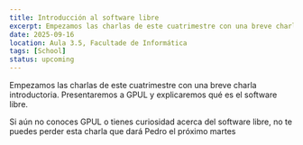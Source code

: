 ```yaml
---
title: Introducción al software libre
excerpt: Empezamos las charlas de este cuatrimestre con una breve charla introductoria. Presentaremos a GPUL y explicaremos qué es el software libre.
date: 2025-09-16
location: Aula 3.5, Facultade de Informática
tags: [School]
status: upcoming
---
```


Empezamos las charlas de este cuatrimestre con una breve charla introductoria. Presentaremos a GPUL y explicaremos qué es el software libre.

Si aún no conoces GPUL o tienes curiosidad acerca del software libre, no te puedes perder esta charla que dará Pedro el próximo martes
